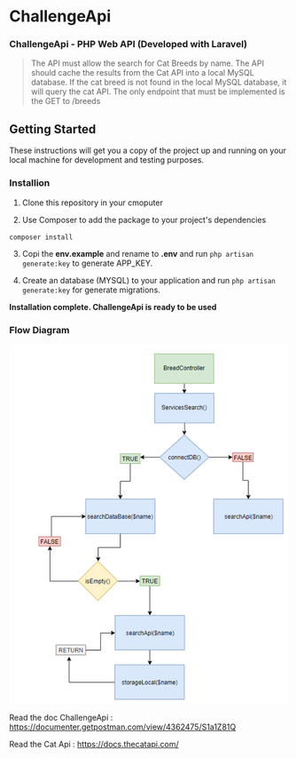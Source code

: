 # ChallengeApi

### ChallengeApi - PHP Web API (Developed with Laravel)

> The API must allow the search for Cat Breeds by name. The API should cache the results from the Cat API into a local MySQL database. If the cat breed is not found in the local MySQL database, it will query the cat API. The only endpoint that must be implemented is the GET to /breeds


## Getting Started

These instructions will get you a copy of the project up and running on your local machine for development and testing purposes. 

### Installion

1. Clone this repository in your cmoputer

2. Use Composer to add the package to your project's dependencies

  ```
composer install
```
3. Copi the **env.example** and rename to **.env** and run ```php artisan generate:key``` to generate APP_KEY.

4. Create an database (MYSQL) to your application and run ```php artisan generate:key``` for generate migrations.

**Installation complete. ChallengeApi is ready to be used**

### Flow Diagram

![alt text](https://github.com/V1n1c1us/challengeApi/blob/master/public/img/FlowDiagram.PNG "Flow Diagram")

Read the doc ChallengeApi : https://documenter.getpostman.com/view/4362475/S1a1Z81Q

Read the Cat Api : https://docs.thecatapi.com/
